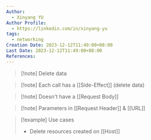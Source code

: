 ```yaml
---
Author:
  - Xinyang YU
Author Profile:
  - https://linkedin.com/in/xinyang-yu
tags:
  - networking
Creation Date: 2023-12-12T11:49:00+08:00
Last Date: 2023-12-12T11:49:00+08:00
References:
---
```

>[!note] Delete data

>[!note] Each call has a [[Side-Effect]] (delete data)

>[!note] Doesn't have a [[Request Body]]

>[!note] Parameters in [[Request Header]] & [[URL]]


>[!example] Use cases
>- Delete resources created on [[Host]]